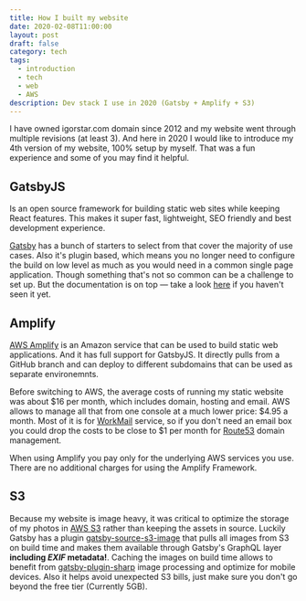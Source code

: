 ```yaml
---
title: How I built my website
date: 2020-02-08T11:00:00
layout: post
draft: false
category: tech
tags:
  - introduction
  - tech
  - web
  - AWS
description: Dev stack I use in 2020 (Gatsby + Amplify + S3)
---
```

I have owned igorstar.com domain since 2012 and my website went through multiple revisions (at least 3). And here in 2020 I would like to introduce my 4th version of my website, 100% setup by myself. That was a fun experience and some of you may find it helpful.

## GatsbyJS

Is an open source framework for building static web sites while keeping React features. This makes it super fast, lightweight, SEO friendly and best development experience.

[Gatsby](https://www.gatsbyjs.org/) has a bunch of starters to select from that cover the majority of use cases. Also it's plugin based, which means you no longer need to configure the build on low level as much as you would need in a common single page application. Though something that's not so common can be a challenge to set up. But the documentation is on top — take a look [here](https://www.gatsbyjs.org/docs/) if you haven't seen it yet.

## Amplify

[AWS Amplify](https://aws.amazon.com/amplify/) is an Amazon service that can be used to build static web applications. And it has full support for GatsbyJS. It directly pulls from a GitHub branch and can deploy to different subdomains that can be used as separate environemnts.

Before switching to AWS, the average costs of running my static website was about $16 per month, which includes domain, hosting and email. AWS allows to manage all that from one console at a much lower price: $4.95 a month. Most of it is for [WorkMail](https://aws.amazon.com/workmail/) service, so if you don't need an email box you could drop the costs to be close to $1 per month for [Route53](https://aws.amazon.com/route53/) domain management.

When using Amplify you pay only for the underlying AWS services you use. There are no additional charges for using the Amplify Framework.

## S3

Because my website is image heavy, it was critical to optimize the storage of my photos in [AWS S3](https://aws.amazon.com/s3/) rather than keeping the assets in source. Luckily Gatsby has a plugin [gatsby-source-s3-image](https://www.gatsbyjs.org/packages/gatsby-source-s3-image/) that pulls all images from S3 on build time and makes them available through Gatsby's GraphQL layer <b>including *EXIF* metadata!</b>. Caching the images on build time allows to benefit from [gatsby-plugin-sharp](https://www.gatsbyjs.org/packages/gatsby-plugin-sharp) image processing and optimize for mobile devices. Also it helps avoid unexpected S3 bills, just make sure you don't go beyond the free tier (Currently 5GB).
